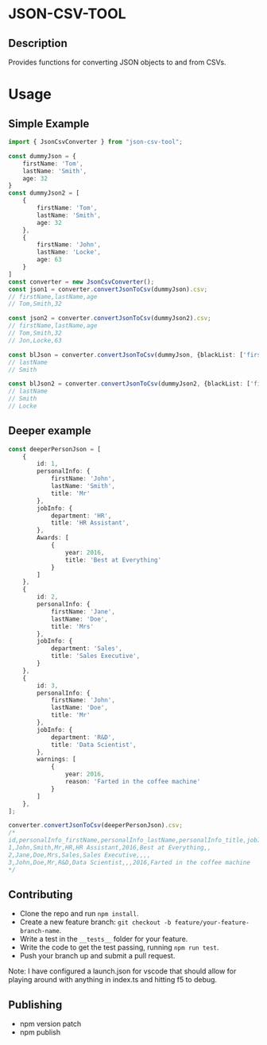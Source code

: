 # JSON-CSV-TOOL
## Description
Provides functions for converting JSON objects to and from CSVs.

# Usage
## Simple Example
``` typescript
import { JsonCsvConverter } from "json-csv-tool";

const dummyJson = {
    firstName: 'Tom',
    lastName: 'Smith',
    age: 32
}
const dummyJson2 = [
    {
        firstName: 'Tom',
        lastName: 'Smith',
        age: 32
    },
    {
        firstName: 'John',
        lastName: 'Locke',
        age: 63
    }
]
const converter = new JsonCsvConverter();
const json1 = converter.convertJsonToCsv(dummyJson).csv;
// firstName,lastName,age
// Tom,Smith,32

const json2 = converter.convertJsonToCsv(dummyJson2).csv;
// firstName,lastName,age
// Tom,Smith,32
// Jon,Locke,63

const blJson = converter.convertJsonToCsv(dummyJson, {blackList: ['firstName', 'Age']}).csv;
// lastName
// Smith

const blJson2 = converter.convertJsonToCsv(dummyJson2, {blackList: ['firstName', 'Age']}).csv;
// lastName
// Smith
// Locke
```

## Deeper example
``` typescript
const deeperPersonJson = [
    {
        id: 1,
        personalInfo: {
            firstName: 'John',
            lastName: 'Smith',
            title: 'Mr'
        },
        jobInfo: {
            department: 'HR',
            title: 'HR Assistant',
        },
        Awards: [
            {
                year: 2016,
                title: 'Best at Everything'
            }
        ]
    },
    {
        id: 2,
        personalInfo: {
            firstName: 'Jane',
            lastName: 'Doe',
            title: 'Mrs'
        },
        jobInfo: {
            department: 'Sales',
            title: 'Sales Executive',
        }
    },
    {
        id: 3,
        personalInfo: {
            firstName: 'John',
            lastName: 'Doe',
            title: 'Mr'
        },
        jobInfo: {
            department: 'R&D',
            title: 'Data Scientist',
        },
        warnings: [
            {
                year: 2016,
                reason: 'Farted in the coffee machine'
            }
        ]
    },
];

converter.convertJsonToCsv(deeperPersonJson).csv;
/*
id,personalInfo_firstName,personalInfo_lastName,personalInfo_title,jobInfo_department,jobInfo_title,Awards_0_year,Awards_0_title,warnings_0_year,warnings_0_reason
1,John,Smith,Mr,HR,HR Assistant,2016,Best at Everything,,
2,Jane,Doe,Mrs,Sales,Sales Executive,,,,
3,John,Doe,Mr,R&D,Data Scientist,,,2016,Farted in the coffee machine
*/
```

## Contributing
- Clone the repo and run `npm install`.
- Create a new feature branch: `git checkout -b feature/your-feature-branch-name`.
- Write a test in the `__tests__` folder for your feature.
- Write the code to get the test passing, running `npm run test`.
- Push your branch up and submit a pull request.

Note: I have configured a launch.json for vscode that should allow for playing around with anything in index.ts and hitting f5 to debug.

## Publishing
- npm version patch
- npm publish